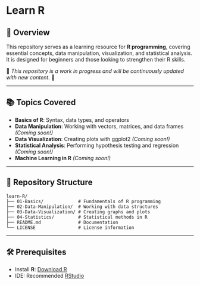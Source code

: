 # Learn R  

## 📌 Overview  
This repository serves as a learning resource for **R programming**, covering essential concepts, data manipulation, visualization, and statistical analysis. It is designed for beginners and those looking to strengthen their R skills.  

🚧 *This repository is a work in progress and will be continuously updated with new content.* 🚧  

---

## 📚 Topics Covered  

- **Basics of R**: Syntax, data types, and operators  
- **Data Manipulation**: Working with vectors, matrices, and data frames  *(Coming soon!)* 
- **Data Visualization**: Creating plots with ggplot2  *(Coming soon!)* 
- **Statistical Analysis**: Performing hypothesis testing and regression  *(Coming soon!)* 
- **Machine Learning in R** *(Coming soon!)*  

---

## 📂 Repository Structure  

```
learn-R/  
├── 01-Basics/             # Fundamentals of R programming  
├── 02-Data-Manipulation/  # Working with data structures  
├── 03-Data-Visualization/ # Creating graphs and plots  
├── 04-Statistics/         # Statistical methods in R  
├── README.md              # Documentation  
└── LICENSE                # License information  
```  

---

## 🛠 Prerequisites  

- Install **R**: [Download R](https://cran.r-project.org/)  
- IDE: Recommended [RStudio](https://posit.co/download/rstudio-desktop/)  
